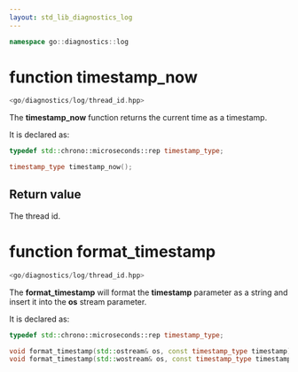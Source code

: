```yaml
---
layout: std_lib_diagnostics_log
---
```


```c++
namespace go::diagnostics::log
```

# function timestamp_now

```c++
<go/diagnostics/log/thread_id.hpp>
```

The **timestamp_now** function returns the current time as a timestamp.

It is declared as:

```c++
typedef std::chrono::microseconds::rep timestamp_type;

timestamp_type timestamp_now();
```

## Return value

The thread id.

# function format_timestamp

```c++
<go/diagnostics/log/thread_id.hpp>
```

The **format_timestamp** will format the **timestamp** parameter as a string
and insert it into the **os** stream parameter.

It is declared as:

```c++
typedef std::chrono::microseconds::rep timestamp_type;

void format_timestamp(std::ostream& os, const timestamp_type timestamp);
void format_timestamp(std::wostream& os, const timestamp_type timestamp);
```
